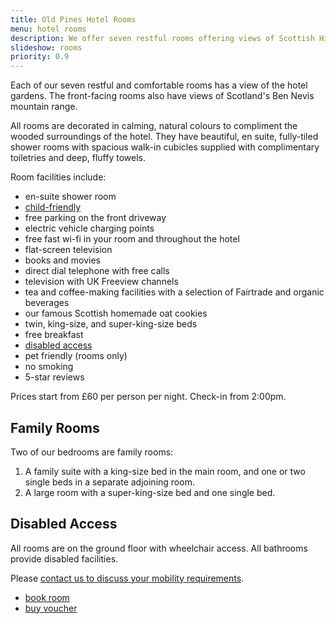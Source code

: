 ```yaml
---
title: Old Pines Hotel Rooms
menu: hotel rooms
description: We offer seven restful rooms offering views of Scottish Highlands and the Ben Nevis mountain range.
slideshow: rooms
priority: 0.9
---
```


Each of our seven restful and comfortable rooms has a view of the hotel gardens. The front-facing rooms also have views of Scotland's Ben Nevis mountain range.

All rooms are decorated in calming, natural colours to compliment the wooded surroundings of the hotel. They have beautiful, en suite, fully-tiled shower rooms with spacious walk-in cubicles supplied with complimentary toiletries and deep, fluffy towels.

Room facilities include:

* en-suite shower room
* [child-friendly](#family-rooms)
* free parking on the front driveway
* electric vehicle charging points
* free fast wi-fi in your room and throughout the hotel
* flat-screen television
* books and movies
* direct dial telephone with free calls
* television with UK Freeview channels
* tea and coffee-making facilities with a selection of Fairtrade and organic beverages
* our famous Scottish homemade oat cookies
* twin, king-size, and super-king-size beds
* free breakfast
* [disabled access](#disabled-access)
* pet friendly (rooms only)
* no smoking
* 5-star reviews

Prices start from &pound;60 per person per night. Check-in from 2:00pm.


## Family Rooms

Two of our bedrooms are family rooms:

1. A family suite with a king-size bed in the main room, and one or two single beds in a separate adjoining room.
1. A large room with a super-king-size bed and one single bed.


## Disabled Access

All rooms are on the ground floor with wheelchair access. All bathrooms provide disabled facilities.

Please [contact us to discuss your mobility requirements](--ROOT--contact/).

<ul class="flexcenter">
  <li><a href="--ROOT--rooms/booking/" class="button">book room</a></li>
  <li><a href="--VOUCHERS--" class="button">buy voucher</a></li>
</ul>
